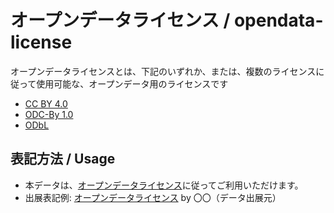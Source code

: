 # オープンデータライセンス / opendata-license

オープンデータライセンスとは、下記のいずれか、または、複数のライセンスに従って使用可能な、オープンデータ用のライセンスです

- [CC BY 4.0](https://creativecommons.org/licenses/by/4.0/)
- [ODC-By 1.0](https://opendatacommons.org/licenses/by/1-0/)
- [ODbL](https://opendatacommons.org/licenses/odbl/)

## 表記方法 / Usage

- 本データは、[オープンデータライセンス](https://github.com/code4fukui/opendata-license/)に従ってご利用いただけます。
- 出展表記例: [オープンデータライセンス](https://github.com/code4fukui/opendata-license/) by 〇〇（データ出展元）
